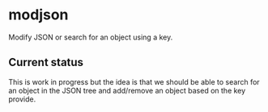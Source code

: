 # modjson
Modify JSON or search for an object using a key.

## Current status
This is work in progress but the idea is that we should be able to search for an object in the JSON tree and add/remove an object based on the key provide.
